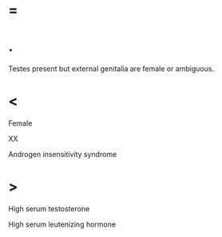 # =

# .

Testes present but external genitalia are female or ambiguous.

# <

Female

XX

Androgen insensitivity syndrome

# >

High serum testosterone

High serum leutenizing hormone
